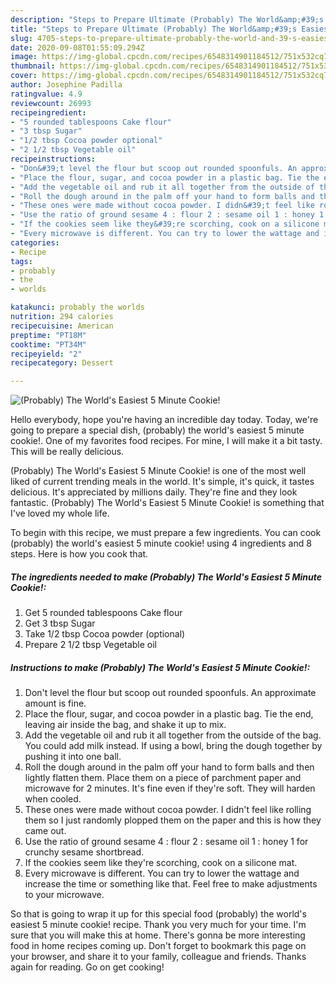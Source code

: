 ```yaml
---
description: "Steps to Prepare Ultimate (Probably) The World&amp;#39;s Easiest 5 Minute Cookie!"
title: "Steps to Prepare Ultimate (Probably) The World&amp;#39;s Easiest 5 Minute Cookie!"
slug: 4705-steps-to-prepare-ultimate-probably-the-world-and-39-s-easiest-5-minute-cookie
date: 2020-09-08T01:55:09.294Z
image: https://img-global.cpcdn.com/recipes/6548314901184512/751x532cq70/probably-the-worlds-easiest-5-minute-cookie-recipe-main-photo.jpg
thumbnail: https://img-global.cpcdn.com/recipes/6548314901184512/751x532cq70/probably-the-worlds-easiest-5-minute-cookie-recipe-main-photo.jpg
cover: https://img-global.cpcdn.com/recipes/6548314901184512/751x532cq70/probably-the-worlds-easiest-5-minute-cookie-recipe-main-photo.jpg
author: Josephine Padilla
ratingvalue: 4.9
reviewcount: 26993
recipeingredient:
- "5 rounded tablespoons Cake flour"
- "3 tbsp Sugar"
- "1/2 tbsp Cocoa powder optional"
- "2 1/2 tbsp Vegetable oil"
recipeinstructions:
- "Don&#39;t level the flour but scoop out rounded spoonfuls. An approximate amount is fine."
- "Place the flour, sugar, and cocoa powder in a plastic bag. Tie the end, leaving air inside the bag, and shake it up to mix."
- "Add the vegetable oil and rub it all together from the outside of the bag. You could add milk instead. If using a bowl, bring the dough together by pushing it into one ball."
- "Roll the dough around in the palm off your hand to form balls and then lightly flatten them. Place them on a piece of parchment paper and microwave for 2 minutes. It&#39;s fine even if they&#39;re soft. They will harden when cooled."
- "These ones were made without cocoa powder. I didn&#39;t feel like rolling them so I just randomly plopped them on the paper and this is how they came out."
- "Use the ratio of ground sesame 4 : flour 2 : sesame oil 1 : honey 1 for crunchy sesame shortbread."
- "If the cookies seem like they&#39;re scorching, cook on a silicone mat."
- "Every microwave is different. You can try to lower the wattage and increase the time or something like that. Feel free to make adjustments to your microwave."
categories:
- Recipe
tags:
- probably
- the
- worlds

katakunci: probably the worlds 
nutrition: 294 calories
recipecuisine: American
preptime: "PT18M"
cooktime: "PT34M"
recipeyield: "2"
recipecategory: Dessert

---
```



![(Probably) The World&#39;s Easiest 5 Minute Cookie!](https://img-global.cpcdn.com/recipes/6548314901184512/751x532cq70/probably-the-worlds-easiest-5-minute-cookie-recipe-main-photo.jpg)

Hello everybody, hope you're having an incredible day today. Today, we're going to prepare a special dish, (probably) the world&#39;s easiest 5 minute cookie!. One of my favorites food recipes. For mine, I will make it a bit tasty. This will be really delicious.

(Probably) The World&#39;s Easiest 5 Minute Cookie! is one of the most well liked of current trending meals in the world. It's simple, it's quick, it tastes delicious. It's appreciated by millions daily. They're fine and they look fantastic. (Probably) The World&#39;s Easiest 5 Minute Cookie! is something that I've loved my whole life.




To begin with this recipe, we must prepare a few ingredients. You can cook (probably) the world&#39;s easiest 5 minute cookie! using 4 ingredients and 8 steps. Here is how you cook that.

<!--inarticleads1-->

##### The ingredients needed to make (Probably) The World&#39;s Easiest 5 Minute Cookie!:

1. Get 5 rounded tablespoons Cake flour
1. Get 3 tbsp Sugar
1. Take 1/2 tbsp Cocoa powder (optional)
1. Prepare 2 1/2 tbsp Vegetable oil




<!--inarticleads2-->

##### Instructions to make (Probably) The World&#39;s Easiest 5 Minute Cookie!:

1. Don&#39;t level the flour but scoop out rounded spoonfuls. An approximate amount is fine.
1. Place the flour, sugar, and cocoa powder in a plastic bag. Tie the end, leaving air inside the bag, and shake it up to mix.
1. Add the vegetable oil and rub it all together from the outside of the bag. You could add milk instead. If using a bowl, bring the dough together by pushing it into one ball.
1. Roll the dough around in the palm off your hand to form balls and then lightly flatten them. Place them on a piece of parchment paper and microwave for 2 minutes. It&#39;s fine even if they&#39;re soft. They will harden when cooled.
1. These ones were made without cocoa powder. I didn&#39;t feel like rolling them so I just randomly plopped them on the paper and this is how they came out.
1. Use the ratio of ground sesame 4 : flour 2 : sesame oil 1 : honey 1 for crunchy sesame shortbread.
1. If the cookies seem like they&#39;re scorching, cook on a silicone mat.
1. Every microwave is different. You can try to lower the wattage and increase the time or something like that. Feel free to make adjustments to your microwave.




So that is going to wrap it up for this special food (probably) the world&#39;s easiest 5 minute cookie! recipe. Thank you very much for your time. I'm sure that you will make this at home. There's gonna be more interesting food in home recipes coming up. Don't forget to bookmark this page on your browser, and share it to your family, colleague and friends. Thanks again for reading. Go on get cooking!
